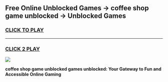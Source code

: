 
## Free Online Unblocked Games → coffee shop game unblocked → Unblocked Games
<h3>
<a href="https://premium.freeplayer.one?title=coffee_shop_game_unblocked&ref=21F">CLICK TO PLAY</a></h3>
<hr>

<h3>
<a href="https://premium.freeplayer.one?title=coffee_shop_game_unblocked&ref=21F">CLICK 2 PLAY</a>
  
</h3>

<a href="https://premium.freeplayer.one?title=coffee_shop_game_unblocked&ref=21F/"><img src="https://clearcache.store/games.png"></a>


**coffee shop game unblocked games unblocked: Your Gateway to Fun and Accessible Online Gaming**
